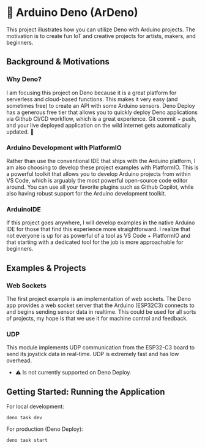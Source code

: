 # 🦖 Arduino Deno (ArDeno) 
This project illustrates how you can utilize Deno with Arduino projects. The motivation is to create fun IoT and creative projects for artists, makers, and beginners. 

## Background & Motivations 

### Why Deno? 
I am focusing this project on Deno because it is a great platform for serverless and cloud-based functions. This makes it very easy (and sometimes free) to create an API with some Arduino sensors. Deno Deploy has a generous free tier that allows you to quickly deploy Deno applications via Github CI/CD workflow, which is a great experience. Git commit + push, and your live deployed application on the wild internet gets automatically updated. 🤯

### Arduino Development with PlatformIO 
Rather than use the conventional IDE that ships with the Arduino platform, I am also choosing to develop these project examples with PlatformIO. This is a powerful toolkit that allows you to develop Arduino projects from within VS Code, which is arguably the most powerful open-source code editor around. You can use all your favorite plugins such as Github Copilot, while also having robust support for the Arduino development toolkit. 

### ArduinoIDE
If this project goes anywhere, I will develop examples in the native Arduino IDE for those that find this experience more straightforward. I realize that not everyone is up for as powerful of a tool as VS Code + PlatformIO and that starting with a dedicated tool for the job is more approachable for beginners. 

## Examples & Projects 

### Web Sockets 
The first project example is an implementation of web sockets. The Deno app provides a web socket server that the Arduino (ESP32C3) connects to and begins sending sensor data in realtime. This could be used for all sorts of projects, my hope is that we use it for machine control and feedback. 

### UDP
This module implements UDP communication from the ESP32-C3 board to send its joystick data in real-time. UDP is extremely fast and has low overhead. 
- ⚠️ Is not currently supported on Deno Deploy. 


## Getting Started: Running the Application 
For local development: 
```
deno task dev 
```
For production (Deno Deploy):
```
deno task start
```